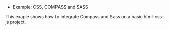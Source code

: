 * Example: CSS, COMPASS and SASS

This exaple shows how to integrate Compass and Sass on a basic html-css-js project. 

